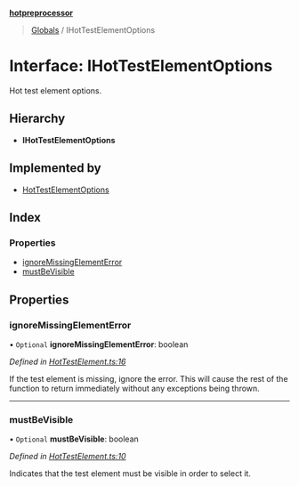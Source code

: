 **[hotpreprocessor](../README.md)**

> [Globals](../globals.md) / IHotTestElementOptions

# Interface: IHotTestElementOptions

Hot test element options.

## Hierarchy

* **IHotTestElementOptions**

## Implemented by

* [HotTestElementOptions](../classes/hottestelementoptions.md)

## Index

### Properties

* [ignoreMissingElementError](ihottestelementoptions.md#ignoremissingelementerror)
* [mustBeVisible](ihottestelementoptions.md#mustbevisible)

## Properties

### ignoreMissingElementError

• `Optional` **ignoreMissingElementError**: boolean

*Defined in [HotTestElement.ts:16](https://github.com/OurFreeLight/HotPreprocessor/blob/086eb28/src/HotTestElement.ts#L16)*

If the test element is missing, ignore the error. This
will cause the rest of the function to return immediately
without any exceptions being thrown.

___

### mustBeVisible

• `Optional` **mustBeVisible**: boolean

*Defined in [HotTestElement.ts:10](https://github.com/OurFreeLight/HotPreprocessor/blob/086eb28/src/HotTestElement.ts#L10)*

Indicates that the test element must be visible in
order to select it.
